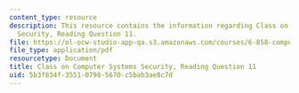 ```yaml
---
content_type: resource
description: This resource contains the information regarding Class on Computer Systems
  Security, Reading Question 11.
file: https://ol-ocw-studio-app-qa.s3.amazonaws.com/courses/6-858-computer-systems-security-fall-2014/5b3f834f355107985670c5bab3ae8c7d_MIT6_858F14_Reading11.pdf
file_type: application/pdf
resourcetype: Document
title: Class on Computer Systems Security, Reading Question 11
uid: 5b3f834f-3551-0798-5670-c5bab3ae8c7d
---
```

